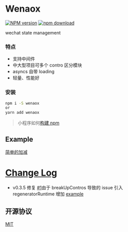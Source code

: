 # Wenaox

[![NPM version][npm-image]][npm-url]
[![npm download][download-image]][download-url]

[npm-image]: https://img.shields.io/npm/v/wenaox.svg?style=flat-square
[npm-url]: https://npmjs.org/package/wenaox
[download-image]: https://img.shields.io/npm/dm/wenaox.svg?style=flat-square
[download-url]: https://npmjs.org/package/wenaox
[renaox-url]: https://github.com/cnyballk/renaox
[miniprogram-url]: https://developers.weixin.qq.com/miniprogram/dev/devtools/npm.html?search-key=npm

wechat state management

### 特点

- 支持中间件
- 中大型项目可多个 contro 区分模块
- asyncs 自带 loading
- 轻量、性能好

### 安装

```bash
npm i -S wenaox
or
yarn add wenaox
```

> 小程序如何[构建 npm][miniprogram-url]

## Example

[简单的加减](https://github.com/cnyballk/wenaox/tree/master/dist/count)

# [Change Log](https://github.com/cnyballk/wenaox/blob/master/CHANGELOG.md)

- v0.3.5
  修复 [#1](https://github.com/cnyballk/wenaox/issues/1)由于 breakUpContros 导致的 issue
  引入 regeneratorRuntime
  增加 [example](https://github.com/cnyballk/wenaox/tree/master/dist)

## 开源协议

[MIT](https://github.com/cnyballk/wenaox/blob/master/LICENSE)
